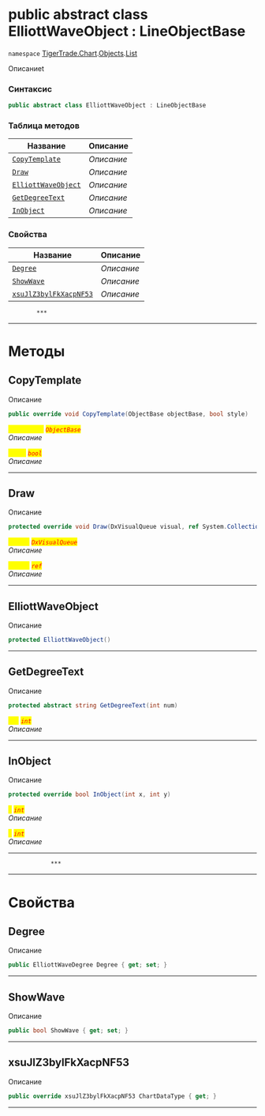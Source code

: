 
# public abstract class ElliottWaveObject : LineObjectBase
`namespace` [TigerTrade.Chart](../../../TigerTrade.Chart.md).[Objects](../../../TigerTrade.Chart/Objects.md).[List](../../../TigerTrade.Chart/Objects/List.md)



Описаниеt

### Синтаксис
```csharp
public abstract class ElliottWaveObject : LineObjectBase
```


### Таблица методов
| Название | Описание |
| --- | --- |
| [`CopyTemplate`](./ElliottWaveObject.cs/Методы/CopyTemplate.md) | *Описание* |
| [`Draw`](./ElliottWaveObject.cs/Методы/Draw.md) | *Описание* |
| [`ElliottWaveObject`](./ElliottWaveObject.cs/Методы/ElliottWaveObject.md) | *Описание* |
| [`GetDegreeText`](./ElliottWaveObject.cs/Методы/GetDegreeText.md) | *Описание* |
| [`InObject`](./ElliottWaveObject.cs/Методы/InObject.md) | *Описание* |

### Свойства
| Название | Описание |
| --- | --- |
| [`Degree`](./ElliottWaveObject.cs/Свойства/Degree.md) | *Описание* |
| [`ShowWave`](./ElliottWaveObject.cs/Свойства/ShowWave.md) | *Описание* |
| [`xsuJlZ3bylFkXacpNF53`](./ElliottWaveObject.cs/Свойства/xsuJlZ3bylFkXacpNF53.md) | *Описание* |




            ***
  ***
  # Методы

## CopyTemplate
Описание

```csharp
public override void CopyTemplate(ObjectBase objectBase, bool style)
```

<mark style="color:yellow;">`objectBase`</mark> <mark style="color:red;">*`ObjectBase`*</mark>  
 *Описание*  

<mark style="color:yellow;">`style`</mark> <mark style="color:red;">*`bool`*</mark>  
 *Описание*  


***                

## Draw
Описание

```csharp
protected override void Draw(DxVisualQueue visual, ref System.Collections.Generic.List<ObjectLabelInfo> labels)
```
<mark style="color:yellow;">`visual`</mark> <mark style="color:red;">*`DxVisualQueue`*</mark>  
 *Описание*  

<mark style="color:yellow;">`System`</mark> <mark style="color:red;">*`ref`*</mark>  
 *Описание*  


***                

## ElliottWaveObject
Описание

```csharp
protected ElliottWaveObject()
```

***                

## GetDegreeText
Описание

```csharp
protected abstract string GetDegreeText(int num)
```

<mark style="color:yellow;">`num`</mark> <mark style="color:red;">*`int`*</mark>  
 *Описание*  


***                

## InObject
Описание

```csharp
protected override bool InObject(int x, int y)
```
<mark style="color:yellow;">`x`</mark> <mark style="color:red;">*`int`*</mark>  
 *Описание*  

<mark style="color:yellow;">`y`</mark> <mark style="color:red;">*`int`*</mark>  
 *Описание*  


***                
                ***
  ***
  # Свойства

## Degree
Описание

```csharp
public ElliottWaveDegree Degree { get; set; }
```
***

## ShowWave
Описание

```csharp
public bool ShowWave { get; set; }
```
***

## xsuJlZ3bylFkXacpNF53
Описание

```csharp
public override xsuJlZ3bylFkXacpNF53 ChartDataType { get; }
```
***

